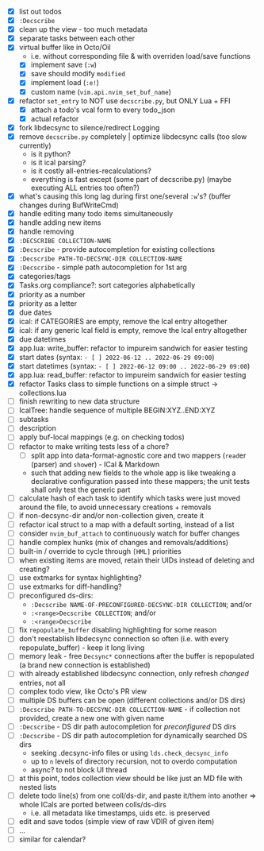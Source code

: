 - [x] list out todos
- [x] `:Decscribe`
- [x] clean up the view - too much metadata
- [x] separate tasks between each other
- [x] virtual buffer like in Octo/Oil
    * i.e. without corresponding file & with overriden load/save functions
    * [x] implement save (`:w`)
    * [x] save should modify `modified`
    * [x] implement load (`:e!`)
    * [x] custom name (`vim.api.nvim_set_buf_name`)
- [x] refactor `set_entry` to NOT use `decscribe.py`, but ONLY Lua + FFI
    - [x] attach a todo's vcal form to every todo_json
    - [x] actual refactor
- [x] fork libdecsync to silence/redirect Logging
- [x] remove `decscribe.py` completely | optimize libdecsync calls (too slow currently)
    - is it python?
    - is it ical parsing?
    - is it costly all-entries-recalculations?
    - everything is fast except (some part of decscribe.py) (maybe executing ALL entries too often?)
- [x] what's causing this long lag during first one/several `:w`'s? (buffer changes during BufWriteCmd)
- [x] handle editing many todo items simultaneously
- [x] handle adding new items
- [x] handle removing
- [x] `:DECSCRIBE COLLECTION-NAME`
- [x] `:Decscribe` - provide autocompletion for existing collections
- [x] `:Decscribe PATH-TO-DECSYNC-DIR COLLECTION-NAME`
- [x] `:Decscribe` - simple path autocompletion for 1st arg
- [x] categories/tags
- [x] Tasks.org compliance?: sort categories alphabetically
- [x] priority as a number
- [x] priority as a letter
- [x] due dates
- [x] ical: if CATEGORIES are empty, remove the Ical entry altogether
- [x] ical: if any generic Ical field is empty, remove the Ical entry altogether
- [x] due datetimes
- [x] app.lua: write_buffer: refactor to impureim sandwich for easier testing
- [x] start dates (syntax: `- [ ] 2022-06-12 .. 2022-06-29 09:00`)
- [x] start datetimes (syntax: `- [ ] 2022-06-12 09:00 .. 2022-06-29 09:00`)
- [x] app.lua: read_buffer: refactor to impureim sandwich for easier testing
- [x] refactor Tasks class to simple functions on a simple struct -> collections.lua
- [ ] finish rewriting to new data structure
- [ ] IcalTree: handle sequence of multiple BEGIN:XYZ..END:XYZ
- [ ] subtasks
- [ ] description
- [ ] apply buf-local mappings (e.g. <C-Space> on checking todos)
- [ ] refactor to make writing tests less of a chore?
    - [ ] split app into data-format-agnostic core and two mappers (`read`er (parser) and `show`er) - ICal & Markdown
    - such that adding new fields to the whole app is like tweaking a declarative configuration passed into these mappers; the unit tests shall only test the generic part
- [ ] calculate hash of each task to identify which tasks were just moved around the file, to avoid unnecessary creations + removals
- [ ] if non-decsync-dir and/or non-collection given, create it
- [ ] refactor ical struct to a map with a default sorting, instead of a list
- [ ] consider `nvim_buf_attach` to continuously watch for buffer changes
- [ ] handle complex hunks (mix of changes and removals/additions)
- [ ] built-in <c-a>/<c-i> override to cycle through `[HML]` priorities
- [ ] when existing items are moved, retain their UIDs instead of deleting and creating?
- [ ] use extmarks for syntax highlighting?
- [ ] use extmarks for diff-handling?
- [ ] preconfigured ds-dirs:
    - `:Decscribe NAME-OF-PRECONFIGURED-DECSYNC-DIR COLLECTION`; and/or
    - `:<range>Decscribe COLLECTION`; and/or
    - `:<range>Decscribe`
- [ ] fix `repopulate_buffer` disabling highlighting for some reason
- [ ] don't reestablish libdecsync connection so often (i.e. with every repopulate_buffer) - keep it long living
- [ ] memory leak - free `Decsync*` connections after the buffer is repopulated (a brand new connection is established)
- [ ] with already established libdecsync connection, only refresh *changed* entries, not all
- [ ] complex todo view, like Octo's PR view
- [ ] multiple DS buffers can be open (different collections and/or DS dirs)
- [ ] `:Decscribe PATH-TO-DECSYNC-DIR COLLECTION-NAME` - if collection not provided, create a new one with given name
- [ ] `:Decscribe` - DS dir path autocompletion for *preconfigured* DS dirs
- [ ] `:Decscribe` - DS dir path autocompletion for dynamically searched DS dirs
    - seeking .decsync-info files or using `lds.check_decsync_info`
    - up to `n` levels of directory recursion, not to overdo computation
    - async? to not block UI thread
- [ ] at this point, todos collection view should be like just an MD file with nested lists
- [ ] delete todo line(s) from one coll/ds-dir, and paste it/them into another => whole ICals are ported between colls/ds-dirs
    - i.e. all metadata like timestamps, uids etc. is preserved
- [ ] edit and save todos (simple view of raw VDIR of given item)
- [ ] ...
- [ ] similar for calendar?
